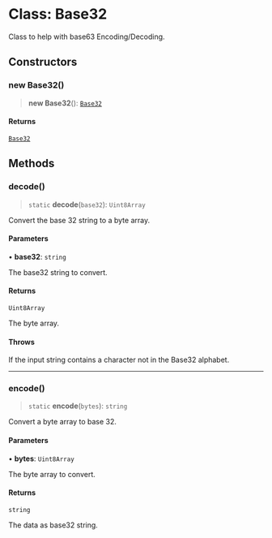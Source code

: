 # Class: Base32

Class to help with base63 Encoding/Decoding.

## Constructors

### new Base32()

> **new Base32**(): [`Base32`](Base32.md)

#### Returns

[`Base32`](Base32.md)

## Methods

### decode()

> `static` **decode**(`base32`): `Uint8Array`

Convert the base 32 string to a byte array.

#### Parameters

• **base32**: `string`

The base32 string to convert.

#### Returns

`Uint8Array`

The byte array.

#### Throws

If the input string contains a character not in the Base32 alphabet.

***

### encode()

> `static` **encode**(`bytes`): `string`

Convert a byte array to base 32.

#### Parameters

• **bytes**: `Uint8Array`

The byte array to convert.

#### Returns

`string`

The data as base32 string.
